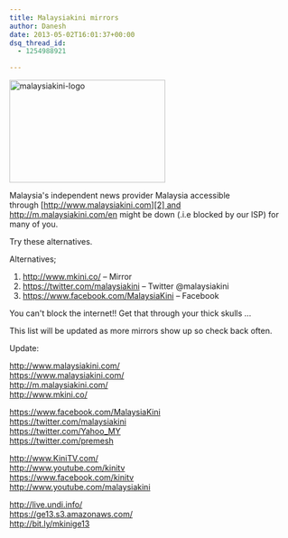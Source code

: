 ```yaml
---
title: Malaysiakini mirrors
author: Danesh
date: 2013-05-02T16:01:37+00:00
dsq_thread_id:
  - 1254988921

---
```

[<img loading="lazy" class="alignnone size-full wp-image-3153" alt="malaysiakini-logo" src="/wp-content/uploads/2013/05/malaysiakini-logo.jpg" width="276" height="182" />][1]

Malaysia's independent news provider Malaysia accessible through [http://www.malaysiakini.com][2] and <http://m.malaysiakini.com/en> might be down (.i.e blocked by our ISP) for many of you.

Try these alternatives.

Alternatives;

  1. <http://www.mkini.co/> &#8211; Mirror
  2. <https://twitter.com/malaysiakini> &#8211; Twitter @malaysiakini
  3. <https://www.facebook.com/MalaysiaKini> &#8211; Facebook

You can't block the internet!! Get that through your thick skulls &#8230;

This list will be updated as more mirrors show up so check back often.

Update:

<a href="http://www.facebook.com/l.php?u=http%3A%2F%2Fwww.malaysiakini.com%2F&h=yAQEtE7aO&s=1" target="_blank" rel="nofollow nofollow">http://www.malaysiakini.com/</a>  
<a href="http://www.facebook.com/l.php?u=https%3A%2F%2Fwww.malaysiakini.com%2F&h=sAQHD964q&s=1" target="_blank" rel="nofollow nofollow">https://www.malaysiakini.com/</a>  
<a href="http://www.facebook.com/l.php?u=http%3A%2F%2Fm.malaysiakini.com%2F&h=_AQHNncAi&s=1" target="_blank" rel="nofollow nofollow">http://m.malaysiakini.com/</a>  
<a href="http://www.facebook.com/l.php?u=http%3A%2F%2Fwww.mkini.co%2F&h=fAQHpwTNA&s=1" target="_blank" rel="nofollow nofollow">http://www.mkini.co/</a>

<a href="https://www.facebook.com/MalaysiaKini" target="_blank" rel="nofollow">https://www.facebook.com/MalaysiaKini</a>  
<a href="http://www.facebook.com/l.php?u=https%3A%2F%2Ftwitter.com%2Fmalaysiakini&h=8AQG5iL2_&s=1" target="_blank" rel="nofollow nofollow">https://twitter.com/malaysiakini</a>  
<a href="http://www.facebook.com/l.php?u=https%3A%2F%2Ftwitter.com%2FYahoo_MY&h=TAQFGjVPw&s=1" target="_blank" rel="nofollow nofollow">https://twitter.com/Yahoo_MY</a>  
<a href="http://www.facebook.com/l.php?u=https%3A%2F%2Ftwitter.com%2Fpremesh&h=KAQGiN1jm&s=1" target="_blank" rel="nofollow nofollow">https://twitter.com/premesh</a>

<a href="http://www.kinitv.com/" target="_blank" rel="nofollow nofollow">http://www.KiniTV.com/</a>  
<a href="http://www.facebook.com/l.php?u=http%3A%2F%2Fwww.youtube.com%2Fkinitv&h=HAQFss191&s=1" target="_blank" rel="nofollow nofollow">http://www.youtube.com/kinitv</a>  
<a href="https://www.facebook.com/kinitv" target="_blank" rel="nofollow">https://www.facebook.com/kinitv</a>  
<a href="http://www.youtube.com/malaysiakini" target="_blank" rel="nofollow nofollow">http://www.youtube.com/malaysiakini</a>

<a href="http://live.undi.info/" target="_blank" rel="nofollow nofollow">http://live.undi.info/</a>  
<a href="https://ge13.s3.amazonaws.com/" target="_blank" rel="nofollow nofollow">https://ge13.s3.amazonaws.com/</a>  
<a href="http://bit.ly/mkinige13" target="_blank" rel="nofollow nofollow">http://bit.ly/mkinige13</a>

&nbsp;

 [1]: /wp-content/uploads/2013/05/malaysiakini-logo.jpg
 [2]: http://www.malaysiakini.com/